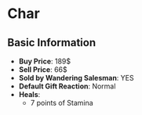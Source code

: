 # Char

## Basic Information

- **Buy Price**: 189$
- **Sell Price**: 66$
- **Sold by Wandering Salesman**: YES
- **Default Gift Reaction**: Normal
- **Heals**:
  - 7 points of Stamina